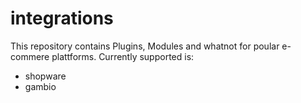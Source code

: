 integrations
============

This repository contains Plugins, Modules and whatnot for poular e-commere plattforms. Currently supported is:

   - shopware
   - gambio
